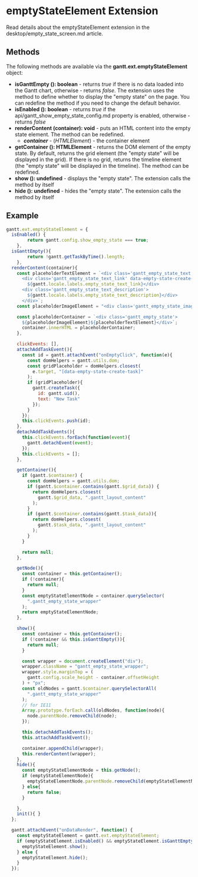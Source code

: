 emptyStateElement Extension
======================

Read details about the emptyStateElement extension in the desktop/empty_state_screen.md article.

## Methods

The following methods are available via the **gantt.ext.emptyStateElement** object:

- <span class=submethod>**isGanttEmpty (): boolean**</span> - returns *true* if there is no data loaded into the Gantt chart, otherwise - returns *false*. The extension uses the method to define whether to display the "empty state" on the page. You can redefine the method if you need to change the default behavior.
- <span class=submethod>**isEnabled (): boolean**</span> - returns *true* if the api/gantt_show_empty_state_config.md property is enabled, otherwise - returns *false*
- <span class=submethod>**renderContent (container): void**</span> - puts an HTML content into the empty state element. The method can be redefined.
    - **_container_** - (*HTMLElement*) - the container element
- <span class=submethod>**getContainer (): HTMLElement**</span> - returns the DOM element of the empty state. By default, returns the grid element (the "empty state" will be displayed in the grid). If there is no grid, returns the timeline element (the "empty state" will be displayed in the timeline). The method can be redefined.
- <span class=submethod>**show (): undefined**</span> - displays the "empty state". The extension calls the method by itself
- <span class=submethod>**hide (): undefined**</span> - hides the "empty state". The extension calls the method by itself

## Example

~~~js
gantt.ext.emptyStateElement = {
  isEnabled() {
		return gantt.config.show_empty_state === true;
	},
  isGanttEmpty(){
		return !gantt.getTaskByTime().length;
	},
  renderContent(container){
    const placeholderTextElement = `<div class='gantt_empty_state_text'>
      <div class='gantt_empty_state_text_link' data-empty-state-create-task>
        ${gantt.locale.labels.empty_state_text_link}</div>
      <div class='gantt_empty_state_text_description'>
        ${gantt.locale.labels.empty_state_text_description}</div>
      </div>`;
    const placeholderImageElement = "<div class='gantt_empty_state_image'></div>";

    const placeholderContainer = `<div class='gantt_empty_state'>
      ${placeholderImageElement}${placeholderTextElement}</div>`;
      container.innerHTML = placeholderContainer;
    },

    clickEvents: [],
    attachAddTaskEvent(){
      const id = gantt.attachEvent("onEmptyClick", function(e){
        const domHelpers = gantt.utils.dom;
        const gridPlaceholder = domHelpers.closest(
          e.target, "[data-empty-state-create-task]"
        );
        if (gridPlaceholder){
          gantt.createTask({
            id: gantt.uid(),
            text: "New Task"
          });
        }
      });
      this.clickEvents.push(id);
    },
    detachAddTaskEvents(){
      this.clickEvents.forEach(function(event){
        gantt.detachEvent(event);
      });
      this.clickEvents = [];
    },

    getContainer(){
      if (gantt.$container) {
        const domHelpers = gantt.utils.dom;
        if (gantt.$container.contains(gantt.$grid_data)) {
          return domHelpers.closest(
            gantt.$grid_data, ".gantt_layout_content"
          );
        }
        if (gantt.$container.contains(gantt.$task_data)){
          return domHelpers.closest(
            gantt.$task_data, ".gantt_layout_content"
          );
        }
      }

      return null;
    },

    getNode(){
      const container = this.getContainer();
      if (!container){
        return null;
      }
      const emptyStateElementNode = container.querySelector(
        ".gantt_empty_state_wrapper"
      );
      return emptyStateElementNode;
    },

    show(){
      const container = this.getContainer();
      if (!container && this.isGanttEmpty()){
        return null;
      }

      const wrapper = document.createElement("div");
      wrapper.className = "gantt_empty_state_wrapper";
      wrapper.style.marginTop = (
        gantt.config.scale_height - container.offsetHeight
      ) + "px";
      const oldNodes = gantt.$container.querySelectorAll(
        ".gantt_empty_state_wrapper"
      );
      // for IE11
      Array.prototype.forEach.call(oldNodes, function(node){
        node.parentNode.removeChild(node);
      });

      this.detachAddTaskEvents();
      this.attachAddTaskEvent();

      container.appendChild(wrapper);
      this.renderContent(wrapper);
    },
    hide(){
      const emptyStateElementNode = this.getNode();
      if (emptyStateElementNode){
        emptyStateElementNode.parentNode.removeChild(emptyStateElementNode);
      } else{
        return false;
      }

    },
    init(){ }
  };

  gantt.attachEvent("onDataRender", function() {
    const emptyStateElement = gantt.ext.emptyStateElement;
    if (emptyStateElement.isEnabled() && emptyStateElement.isGanttEmpty()) {
      emptyStateElement.show();
    } else {
      emptyStateElement.hide();
    }
  });
~~~